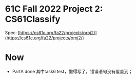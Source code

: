 # 61C Fall 2022 Project 2: CS61Classify

Spec: [https://cs61c.org/fa22/projects/proj2/](https://cs61c.org/fa22/projects/proj2/)

# Now
- PartA done
其中task6 test，懒得写了，错误语句没有覆盖到；

